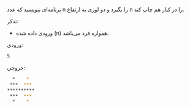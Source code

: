 برنامه‌ای بنويسيد كه عدد n را بگيرد و دو لوزی به ارتفاع n را در كنار هم چاپ كند.

تذکر:
* ورودی داده شده (n) همواره فرد می‌باشد.

ورودی:

```sh
5
```

خروجی:

```sh
  *    *
 ***  ***
**********
 ***  ***
  *    *
```
